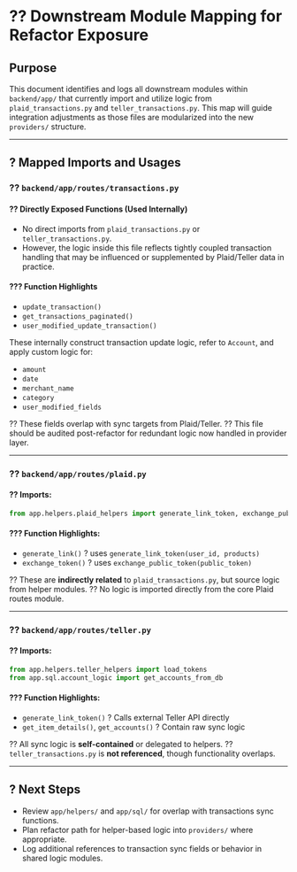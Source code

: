 
# ?? Downstream Module Mapping for Refactor Exposure

## Purpose

This document identifies and logs all downstream modules within `backend/app/` that currently import and utilize logic from `plaid_transactions.py` and `teller_transactions.py`. This map will guide integration adjustments as those files are modularized into the new `providers/` structure.

---

## ? Mapped Imports and Usages

### ?? `backend/app/routes/transactions.py`

#### ?? Directly Exposed Functions (Used Internally)

* No direct imports from `plaid_transactions.py` or `teller_transactions.py`.
* However, the logic inside this file reflects tightly coupled transaction handling that may be influenced or supplemented by Plaid/Teller data in practice.

#### ??? Function Highlights

* `update_transaction()`
* `get_transactions_paginated()`
* `user_modified_update_transaction()`

These internally construct transaction update logic, refer to `Account`, and apply custom logic for:

* `amount`
* `date`
* `merchant_name`
* `category`
* `user_modified_fields`

?? These fields overlap with sync targets from Plaid/Teller.
?? This file should be audited post-refactor for redundant logic now handled in provider layer.

---

### ?? `backend/app/routes/plaid.py`

#### ?? Imports:

```python
from app.helpers.plaid_helpers import generate_link_token, exchange_public_token
```

#### ??? Function Highlights:

* `generate_link()` ? uses `generate_link_token(user_id, products)`
* `exchange_token()` ? uses `exchange_public_token(public_token)`

?? These are **indirectly related** to `plaid_transactions.py`, but source logic from helper modules.
?? No logic is imported directly from the core Plaid routes module.

---

### ?? `backend/app/routes/teller.py`

#### ?? Imports:

```python
from app.helpers.teller_helpers import load_tokens
from app.sql.account_logic import get_accounts_from_db
```

#### ??? Function Highlights:

* `generate_link_token()` ? Calls external Teller API directly
* `get_item_details()`, `get_accounts()` ? Contain raw sync logic

?? All sync logic is **self-contained** or delegated to helpers.
?? `teller_transactions.py` is **not referenced**, though functionality overlaps.

---

## ? Next Steps

* Review `app/helpers/` and `app/sql/` for overlap with transactions sync functions.
* Plan refactor path for helper-based logic into `providers/` where appropriate.
* Log additional references to transaction sync fields or behavior in shared logic modules.
